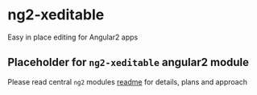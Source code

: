 # ng2-xeditable
Easy in place editing for Angular2 apps

## Placeholder for `ng2-xeditable` angular2 module

Please read central `ng2` modules [readme](https://github.com/valor-software/ng2-plans) for details, plans and approach
